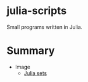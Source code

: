 # julia-scripts

Small programs written in Julia.

# Summary

* Image
    * [Julia sets](./Image/julia_sets.jl)
